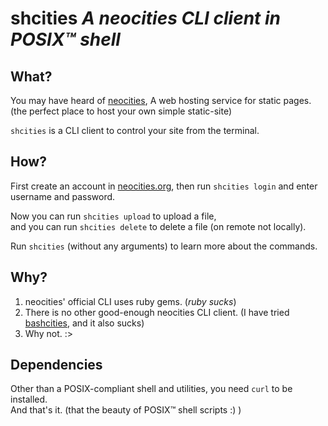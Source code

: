 # shcities  *A neocities CLI client in POSIX™ shell*
## What?
You may have heard of [neocities](https://neocities.org),
A web hosting service for static pages.
(the perfect place to host your own simple static-site)

`shcities` is a CLI client to control your site from the terminal.

## How?
First create an account in [neocities.org](https://neocities.org),
then run `shcities login` and enter username and password.

Now you can run `shcities upload` to upload a file,  
and you can run `shcities delete` to delete a file (on remote not locally).

Run `shcities` (without any arguments) to learn more about the commands.

## Why?
1. neocities' official CLI uses ruby gems. (*ruby sucks*)
2. There is no other good-enough neocities CLI client.
(I have tried [bashcities](https://github.com/tatsumoto-ren/bashcities),
and it also sucks)
3. Why not. :>

## Dependencies
Other than a POSIX-compliant shell and utilities,
you need `curl` to be installed.  
And that's it. (that the beauty of POSIX™ shell scripts :) )

